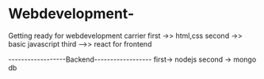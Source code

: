 # Webdevelopment-
Getting ready for webdevelopment carrier
first ->> html,css
second ->> basic javascript
third -->> react for frontend

------------------Backend------------------
first-> nodejs
second -> mongo db

